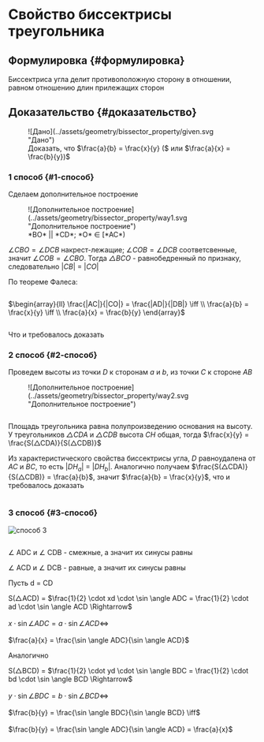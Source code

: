 # Свойство биссектрисы треугольника

## Формулировка {#формулировка}

Биссектриса угла делит противоположную сторону в отношении, равном отношению длин прилежащих сторон

## Доказательство {#доказательство}

<figure markdown="span">
    ![Дано](../assets/geometry/bissector_property/given.svg "Дано")
    <figcaption>Доказать, что $\frac{a}{b} = \frac{x}{y} ($ или $\frac{a}{x} = \frac{b}{y})$</figcaption>
</figure>

### 1 cпособ {#1-способ}

Сделаем дополнительное построение

<figure markdown="span">
    ![Дополнительное построение](../assets/geometry/bissector_property/way1.svg "Дополнительное построение")
    <figcaption>*BO* || *CD*; *O* ∈ [*AC*)</figcaption>
</figure>

$\angle CBO = \angle DCB$ накрест-лежащие; $\angle COB = \angle DCB$ соответсвенные, значит $\angle COB = \angle CBO$. Тогда *△BCO* - равнобедренный по признаку, следовательно |*CB*| = |*CO*|

По теореме Фалеса:

<div style="overflow-x: auto; overflow-y: hidden" markdown="block">

$\begin{array}{ll}
    \frac{|AC|}{|CO|} = \frac{|AD|}{|DB|} \iff \\
    \frac{a}{b} = \frac{x}{y} \iff \\
    \frac{a}{x} = \frac{b}{y}
\end{array}$

</div>

Что и требовалось доказать

### 2 cпособ {#2-способ}

Проведем высоты из точки *D* к сторонам *a* и *b*, из точки *C* к стороне *AB*

<figure markdown="span">
    ![Дополнительное построение](../assets/geometry/bissector_property/way2.svg "Дополнительное построение")
</figure>

<div style="overflow-x: auto; overflow-y: hidden" markdown="block">

Площадь треугольника равна полупроизведению основания на высоту. У треугольников *△CDA* и *△CDB* высота *СH* общая, тогда $\frac{x}{y} = \frac{S(△CDA)}{S(△CDB)}$

Из характеристического свойства биссектрисы угла, *D* равноудалена от *AC* и *BC*, то есть |*DH*$_a$| = |*DH*$_b$|. Аналогично получаем $\frac{S(△CDA)}{S(△CDB)} = \frac{a}{b}$, значит $\frac{a}{b} = \frac{x}{y}$, что и требовалось доказать

</div>

### 3 способ {#3-способ}

![способ 3](../assets/geometry/bissector_property/given.svg "способ 3")

<div style="overflow-x: auto; overflow-y: hidden" markdown="block">

$\angle$ ADC и $\angle$ CDB - смежные, а значит их синусы равны

$\angle$ ACD и $\angle$ DCB - равные, а значит их синусы равны

Пусть d = CD

S(△ACD) = $\frac{1}{2} \cdot xd \cdot \sin \angle ADC = \frac{1}{2} \cdot ad \cdot \sin \angle ACD \Rightarrow$ <br><br>
$x \cdot \sin \angle ADC = a \cdot \sin \angle ACD \iff$ <br><br>
$\frac{a}{x} = \frac{\sin \angle ADC}{\sin \angle ACD}$

Аналогично

S(△BCD) = $\frac{1}{2} \cdot yd \cdot \sin \angle BDC = \frac{1}{2} \cdot bd \cdot \sin \angle BCD \Rightarrow$ <br><br>
$y \cdot \sin \angle BDC = b \cdot \sin \angle BCD \iff$ <br><br>
$\frac{b}{y} = \frac{\sin \angle BDC}{\sin \angle BCD} \iff$ <br><br>
$\frac{b}{y} = \frac{\sin \angle ADC}{\sin \angle ACD} = \frac{a}{x}$
  
</div>
